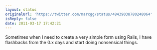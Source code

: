 ```yaml
---
layout: status
originalUrl: 'https://twitter.com/marcgg/status/48439038780248064'
isReply: false
date: 2011-03-17 17:42:21
---
```


Sometimes when I need to create a very simple form using Rails, I have flashbacks from the 0.x days and start doing nonsensical things.
